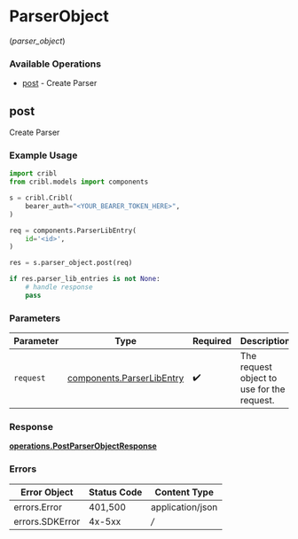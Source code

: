 # ParserObject
(*parser_object*)

### Available Operations

* [post](#post) - Create Parser

## post

Create Parser

### Example Usage

```python
import cribl
from cribl.models import components

s = cribl.Cribl(
    bearer_auth="<YOUR_BEARER_TOKEN_HERE>",
)

req = components.ParserLibEntry(
    id='<id>',
)

res = s.parser_object.post(req)

if res.parser_lib_entries is not None:
    # handle response
    pass
```

### Parameters

| Parameter                                                              | Type                                                                   | Required                                                               | Description                                                            |
| ---------------------------------------------------------------------- | ---------------------------------------------------------------------- | ---------------------------------------------------------------------- | ---------------------------------------------------------------------- |
| `request`                                                              | [components.ParserLibEntry](../../models/components/parserlibentry.md) | :heavy_check_mark:                                                     | The request object to use for the request.                             |


### Response

**[operations.PostParserObjectResponse](../../models/operations/postparserobjectresponse.md)**
### Errors

| Error Object     | Status Code      | Content Type     |
| ---------------- | ---------------- | ---------------- |
| errors.Error     | 401,500          | application/json |
| errors.SDKError  | 4x-5xx           | */*              |
